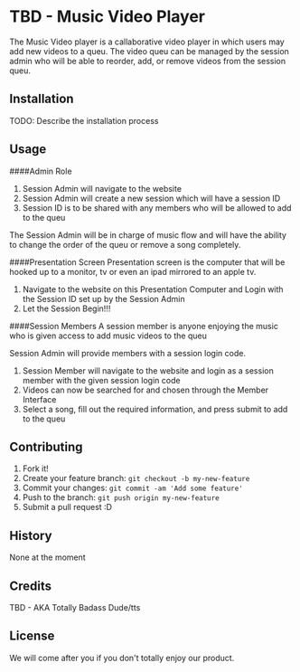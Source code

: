 # TBD - Music Video Player
The Music Video player is a callaborative video player in which users may add new videos to a queu. The video queu can be managed by the session admin who will be able to reorder, add, or remove videos from the session queu. 
## Installation
TODO: Describe the installation process
## Usage
####Admin Role
1. Session Admin will navigate to the website
2. Session Admin will create a new session which will have a session ID
3. Session ID is to be shared with any members who will be allowed to add to the queu

The Session Admin will be in charge of music flow and will have the ability to change the order of the queu or remove a song completely. 


####Presentation Screen
Presentation screen is the computer that will be hooked up to a monitor, tv or even an ipad mirrored to an apple tv. 

1. Navigate to the website on this Presentation Computer and Login with the Session ID set up by the Session Admin 
2. Let the Session Begin!!! 


####Session Members
A session member is anyone enjoying the music who is given access to add music videos to the queu

Session Admin will provide members with a session login code.

1. Session Member will navigate to the website and login as a session member with the given session login code
2. Videos can now be searched for and chosen through the Member Interface
3. Select a song, fill out the required information, and press submit to add to the queu


## Contributing
1. Fork it!
2. Create your feature branch: `git checkout -b my-new-feature`
3. Commit your changes: `git commit -am 'Add some feature'`
4. Push to the branch: `git push origin my-new-feature`
5. Submit a pull request :D

## History
None at the moment
## Credits
TBD - AKA Totally Badass Dude/tts
## License
We will come after you if you don't totally enjoy our product. 
